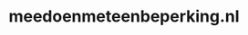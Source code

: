 ---
layout: post
title:  "meedoenmeteenbeperking.nl"
internal_url:  "/dutchgov/meedoenmeteenbeperking.nl.html"
categories: dutchgov
---